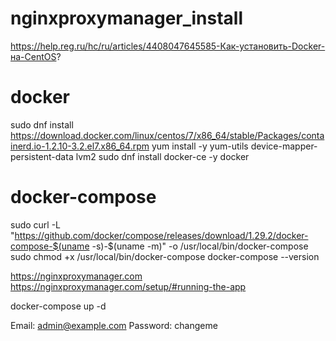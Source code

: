 # nginxproxymanager_install
https://help.reg.ru/hc/ru/articles/4408047645585-Как-установить-Docker-на-CentOS?

# docker
sudo dnf install https://download.docker.com/linux/centos/7/x86_64/stable/Packages/containerd.io-1.2.10-3.2.el7.x86_64.rpm
yum install -y yum-utils device-mapper-persistent-data lvm2
sudo dnf install docker-ce -y
docker

# docker-compose
sudo curl -L "https://github.com/docker/compose/releases/download/1.29.2/docker-compose-$(uname -s)-$(uname -m)" -o /usr/local/bin/docker-compose
sudo chmod +x /usr/local/bin/docker-compose
docker-compose --version




https://nginxproxymanager.com
https://nginxproxymanager.com/setup/#running-the-app

docker-compose up -d

Email:    admin@example.com
Password: changeme
